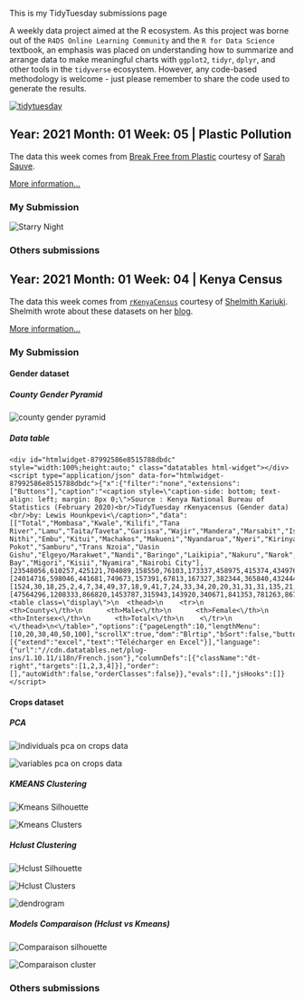 This is my TidyTuesday submissions page

A weekly data project aimed at the R ecosystem. As this project was borne out of the `R4DS Online Learning Community` and the `R for Data Science` textbook, an emphasis was placed on understanding how to summarize and arrange data to make meaningful charts with `ggplot2`, `tidyr`, `dplyr`, and other tools in the `tidyverse` ecosystem. However, any code-based methodology is welcome - just please remember to share the code used to generate the results.

[![tidytuesday](images/tt_logo.png "tidytuesday")](https://github.com/rfordatascience/tidytuesday)

## Year: 2021 Month: 01 Week: 05 \| Plastic Pollution

The data this week comes from [Break Free from Plastic](https://www.breakfreefromplastic.org) courtesy of [Sarah Sauve](https://sarahasauve.wordpress.com).

[More information...](https://github.com/rfordatascience/tidytuesday/tree/master/data/2021/2021-01-26)

### My Submission



![Starry Night](graphes/Y2021-M1-W5%20Plastic%20Pollution/plasticstarrynight.png "Starry Night")

### Others submissions

## Year: 2021 Month: 01 Week: 04 \| Kenya Census

The data this week comes from [`rKenyaCensus`](https://github.com/Shelmith-Kariuki/rKenyaCensus) courtesy of [Shelmith Kariuki](https://twitter.com/Shel_Kariuki). Shelmith wrote about these datasets on her [blog](https://shelkariuki.netlify.app/post/rkenyacensus/).

[More information...](https://github.com/rfordatascience/tidytuesday/tree/master/data/2021/2021-01-19)

### My Submission

#### Gender dataset

##### County Gender Pyramid



![county gender pyramid](graphes/Y2021-M1-W4%20rkenyacensus/gender_pyramid.jpeg "county gender pyramid")

##### Data table


```{=html}
<div id="htmlwidget-87992586e8515788dbdc" style="width:100%;height:auto;" class="datatables html-widget"></div>
<script type="application/json" data-for="htmlwidget-87992586e8515788dbdc">{"x":{"filter":"none","extensions":["Buttons"],"caption":"<caption style=\"caption-side: bottom; text-align: left; margin: 8px 0;\">Source : Kenya National Bureau of  Statistics (February 2020)<br/>TidyTuesday rKenyacensus (Gender data)<br/>by: Lewis Hounkpevi<\/caption>","data":[["Total","Mombasa","Kwale","Kilifi","Tana River","Lamu","Taita/Taveta","Garissa","Wajir","Mandera","Marsabit","Isiolo","Meru","Tharaka-Nithi","Embu","Kitui","Machakos","Makueni","Nyandarua","Nyeri","Kirinyaga","Murang'a","Kiambu","Turkana","West Pokot","Samburu","Trans Nzoia","Uasin Gishu","Elgeyo/Marakwet","Nandi","Baringo","Laikipia","Nakuru","Narok","Kajiado","Kericho","Bomet","Kakamega","Vihiga","Bungoma","Busia","Siaya","Kisumu","Homa Bay","Migori","Kisii","Nyamira","Nairobi City"],[23548056,610257,425121,704089,158550,76103,173337,458975,415374,434976,243548,139510,767698,193764,304208,549003,710707,489691,315022,374288,302011,523940,1187146,478087,307013,156774,489107,580269,227317,441259,336322,259440,1077272,579042,557098,450741,434287,897133,283678,812146,426252,471669,560942,539560,536187,605784,290907,2192452],[24014716,598046,441681,749673,157391,67813,167327,382344,365840,432444,216219,128483,777975,199406,304367,587151,711191,497942,323247,384845,308369,532669,1230454,448868,314213,153546,501206,582889,227151,444430,330428,259102,1084835,578805,560704,451008,441379,970406,306323,858389,467401,521496,594609,592367,580214,661038,314656,2204376],[1524,30,18,25,2,4,7,34,49,37,18,9,41,7,24,33,34,20,20,31,31,31,135,21,15,7,28,28,12,22,13,18,95,26,38,28,23,40,12,35,28,18,23,23,35,38,13,245],[47564296,1208333,866820,1453787,315943,143920,340671,841353,781263,867457,459785,268002,1545714,393177,608599,1136187,1421932,987653,638289,759164,610411,1056640,2417735,926976,621241,310327,990341,1163186,454480,885711,666763,518560,2162202,1157873,1117840,901777,875689,1867579,590013,1670570,893681,993183,1155574,1131950,1116436,1266860,605576,4397073]],"container":"<table class=\"display\">\n  <thead>\n    <tr>\n      <th>County<\/th>\n      <th>Male<\/th>\n      <th>Female<\/th>\n      <th>Intersex<\/th>\n      <th>Total<\/th>\n    <\/tr>\n  <\/thead>\n<\/table>","options":{"pageLength":10,"lengthMenu":[10,20,30,40,50,100],"scrollX":true,"dom":"Blrtip","bSort":false,"buttons":[{"extend":"excel","text":"Télécharger en Excel"}],"language":{"url":"//cdn.datatables.net/plug-ins/1.10.11/i18n/French.json"},"columnDefs":[{"className":"dt-right","targets":[1,2,3,4]}],"order":[],"autoWidth":false,"orderClasses":false}},"evals":[],"jsHooks":[]}</script>
```

#### Crops dataset

##### PCA

![individuals pca on crops data](graphes/Y2021-M1-W4%20rkenyacensus/graphesacp_indi.png "individuals pca plot")

![variables pca on crops data](graphes/Y2021-M1-W4%20rkenyacensus/graphesvar.png "variables")

##### KMEANS Clustering

![Kmeans Silhouette](graphes/Y2021-M1-W4%20rkenyacensus/graphe_silhouette_km.png "Kmeans Silhouette")

![Kmeans Clusters](graphes/Y2021-M1-W4%20rkenyacensus/graphe_cluster_km.png "Kmeans Clusters")

##### Hclust Clustering

![Hclust Silhouette](graphes/Y2021-M1-W4%20rkenyacensus/graphe_silhouette_cah6.png "Hclust Silhouette")

![Hclust Clusters](graphes/Y2021-M1-W4%20rkenyacensus/graphe_cluster_cah6.png "Hclust Clusters")

![dendrogram](graphes/Y2021-M1-W4%20rkenyacensus/graphe_dendo_cah.png "dendrogram")

##### Models Comparaison (Hclust vs Kmeans)

![Comparaison silhouette](graphes/Y2021-M1-W4%20rkenyacensus/silpatch.png "Comparaison silhouette")

![Comparaison cluster](graphes/Y2021-M1-W4%20rkenyacensus/cluspatch.png "Comparaison cluster")

### Others submissions
